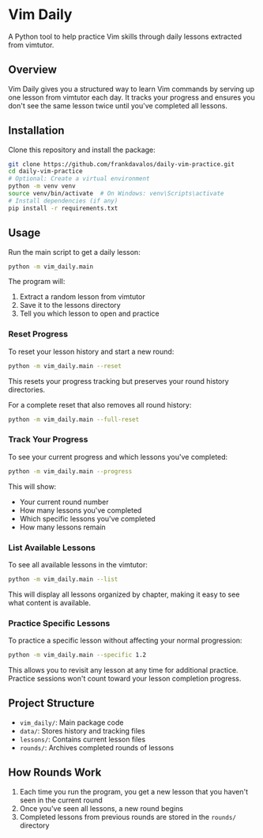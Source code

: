# Vim Daily

A Python tool to help practice Vim skills through daily lessons extracted from vimtutor.

## Overview

Vim Daily gives you a structured way to learn Vim commands by serving up one lesson from vimtutor each day. It tracks your progress and ensures you don't see the same lesson twice until you've completed all lessons.

## Installation

Clone this repository and install the package:

```bash
git clone https://github.com/frankdavalos/daily-vim-practice.git
cd daily-vim-practice
# Optional: Create a virtual environment
python -m venv venv
source venv/bin/activate  # On Windows: venv\Scripts\activate
# Install dependencies (if any)
pip install -r requirements.txt
```

## Usage

Run the main script to get a daily lesson:

```bash
python -m vim_daily.main
```

The program will:
1. Extract a random lesson from vimtutor
2. Save it to the lessons directory
3. Tell you which lesson to open and practice

### Reset Progress

To reset your lesson history and start a new round:

```bash
python -m vim_daily.main --reset
```

This resets your progress tracking but preserves your round history directories.

For a complete reset that also removes all round history:

```bash
python -m vim_daily.main --full-reset
```

### Track Your Progress

To see your current progress and which lessons you've completed:

```bash
python -m vim_daily.main --progress
```

This will show:
- Your current round number
- How many lessons you've completed
- Which specific lessons you've completed
- How many lessons remain

### List Available Lessons

To see all available lessons in the vimtutor:

```bash
python -m vim_daily.main --list
```

This will display all lessons organized by chapter, making it easy to see what content is available.

### Practice Specific Lessons

To practice a specific lesson without affecting your normal progression:

```bash
python -m vim_daily.main --specific 1.2
```

This allows you to revisit any lesson at any time for additional practice. Practice sessions won't count toward your lesson completion progress.

## Project Structure

- `vim_daily/`: Main package code
- `data/`: Stores history and tracking files
- `lessons/`: Contains current lesson files
- `rounds/`: Archives completed rounds of lessons

## How Rounds Work

1. Each time you run the program, you get a new lesson that you haven't seen in the current round
2. Once you've seen all lessons, a new round begins
3. Completed lessons from previous rounds are stored in the `rounds/` directory
